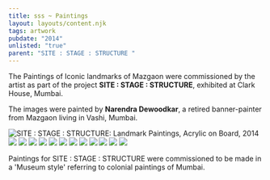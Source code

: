 ```yaml
---
title: sss ~ Paintings
layout: layouts/content.njk
tags: artwork
pubdate: "2014"
unlisted: "true"
parent: "SITE : STAGE : STRUCTURE "
---
```


The Paintings of Iconic landmarks of Mazgaon were commissioned by the artist
as part of the project **SITE : STAGE : STRUCTURE**, exhibited at Clark House,
Mumbai.

The images were painted by **Narendra Dewoodkar**, a retired banner-painter
from Mazgaon living in Vashi, Mumbai.

![SITE : STAGE : STRUCTURE: Landmark Paintings, Acrylic on Board, 2014](https://ik.imagekit.io/mp/aam/tr:w-1000/site-stage-structure_paintings.jpg)
![](https://ik.imagekit.io/mp/aam/tr:w-1000/yellow-crane.jpg)
![](https://ik.imagekit.io/mp/aam/tr:w-1000/chinese-temple.jpg)
![](https://ik.imagekit.io/mp/aam/tr:w-1000/pine-building.jpg)
![](https://ik.imagekit.io/mp/aam/tr:w-1000/anthony-s-rest.jpg)
![](https://ik.imagekit.io/mp/aam/tr:w-1000/mazgaon-garden.jpg)
![](https://ik.imagekit.io/mp/aam/tr:w-1000/old-gloria-cross.jpg)
![](https://ik.imagekit.io/mp/aam/tr:w-1000/hasanabad.jpg)
![](https://ik.imagekit.io/mp/aam/tr:w-1000/vaity-house.jpg)
![](https://ik.imagekit.io/mp/aam/tr:w-1000/matharpacady-oratory.jpg)
![](https://ik.imagekit.io/mp/aam/tr:w-1000/bhaucha-dhakka.jpg)
![](https://ik.imagekit.io/mp/aam/tr:w-1000/yellow-crane.jpg)
![](https://ik.imagekit.io/mp/aam/tr:w-1000/installation-view_lores.jpg)


Paintings for SITE : STAGE : STRUCTURE were commissioned to be made in a 'Museum style' referring to colonial paintings of Mumbai.
